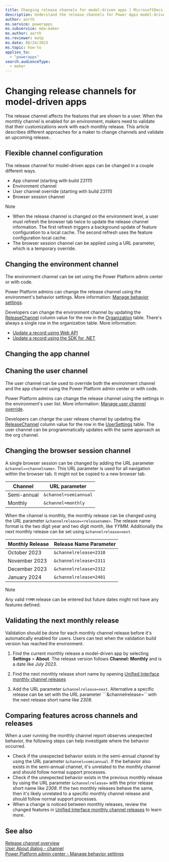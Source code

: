 ```yaml
---
title: Changing release channels for model-driven apps | MicrosoftDocs
description: Understand the release channels for Power Apps model-driven apps.
author: aorth
ms.service: powerapps
ms.subservice: mda-maker
ms.author: aorth
ms.reviewer: matp
ms.date: 08/24/2023
ms.topic: how-to
applies_to: 
  - "powerapps"
search.audienceType: 
  - maker
---
```

# Changing release channels for model-driven apps

The release channel affects the features that are shown to a user. When the monthly channel is enabled for an environment, makers need to validate that their customizations work with each monthly release. This article describes different approaches for a maker to change channels and validate an upcoming release..

## Flexible channel configuration

The release channel for model-driven apps can be changed in a couple different ways.

- App channel (starting with build 23111)
- Environment channel
- User channel override (starting with build 23111)
- Browser session channel

> [!NOTE]
> - When the release channel is changed on the environment level, a user must refresh the browser tab twice to update the release channel information. The first refresh triggers a background update of feature configuration to a local cache. The second refresh uses the feature configuration local cache.
> - The browser session channel can be applied using a URL parameter, which is a temporary override.

## Changing the environment channel

The environment channel can be set using the Power Platform admin center or with code.

Power Platform admins can change the release channel using the environment's behavior settings. More information: [Manage behavior settings](/power-platform/admin/settings-behavior).

Developers can change the environment channel by updating the [ReleaseChannel](/power-apps/developer/data-platform/reference/entities/organization#BKMK_ReleaseChannel) column value for the row in the [Organization](/power-apps/developer/data-platform/reference/entities/organization) table. There's always a single row in the organization table.
More information:

* [Update a record using Web API](/power-apps/developer/data-platform/webapi/update-delete-entities-using-web-api#basic-update)
* [Update a record using the SDK for .NET](/power-apps/developer/data-platform/org-service/entity-operations-update-delete?tabs=late#basic-update)

## Changing the app channel

## Chaning the user channel

The user channel can be used to override both the environment channel and the app channel using the Power Platform admin center or with code.

Power Platform admins can change the release channel using the settings in the environment's user list. More information: [Manage user channel override](https://review.learn.microsoft.com/en-us/power-platform/admin/user-channel-override?branch=pr-en-us-7152).

Developers can change the user release channel by updating the [ReleaseChannel](/power-apps/developer/data-platform/reference/entities/usersettings#BKMK_ReleaseChannel) column value for the row in the [UserSettings](/power-apps/developer/data-platform/reference/entities/usersettings) table. The user channel can be programmatically updates with the same approach as the org channel.

## Changing the browser session channel

A single browser session can be changed by adding the URL parameter ```&channel=<channelname>```. This URL parameter is used for all navigation within the browser tab. It might not be copied to a new browser tab.

| Channel | URL parameter |
| --- | --- |
| Semi-annual | ```&channel=semiannual``` |
| Monthly | ```&channel=monthly``` |

When the channel is monthly, the monthly release can be changed using the URL parameter ```&channelrelease=<releasename>```. The release name format is the two digit year and two digit month, like *YYMM*. Additionally the next monthly release can be set using ```&channelrelease=next```.

| Monthly Release | Release Name Parameter |
| --- | --- |
| October 2023 | ```&channelrelease=2310``` |  
| November 2023 | ```&channelrelease=2311``` |  
| December 2023 | ```&channelrelease=2312``` |  
| January 2024 | ```&channelrelease=2401``` |  

> [!NOTE]
> Any valid ```YYMM``` release can be entered but future dates might not have any features defined.  

## Validating the next monthly release

Validation should be done for each monthly channel release before it's automatically enabled for users. Users can test when the validation build version has reached the environment.

1. Find the current monthly release a model-driven app by selecting **Settings** > **About**. The release version follows **Channel: Monthly** and is a date like *July 2023*.

1. Find the next monthly release short name by opening [Unified Interface monthly channel releases](/power-platform/released-versions/common-data-service/unified-interface-monthly-releases)

1. Add the URL parameter ```&channelrelease=next```. Alternative a specific release can be set with the URL parameter ```&channelrelease=`` with the next release short name like *2308*.

## Comparing features across channels and releases

When a user running the monthly channel report observes unexpected behavior, the following steps can help investigate where the behavior occurred.

- Check if the unexpected behavior exists in the semi-annual channel by using the URL parameter ```&channel=semiannual```. If the behavior also exists in the semi-annual channel, it's unrelated to the monthly channel and should follow normal support processes.
- Check if the unexpected behavior exists in the previous monthly release by using the URL parameter ```&channelrelease=``` with the prior release short name like *2308*. If the two monthly releases behave the same, then it's likely unrelated to a specific monthly channel release and should follow normal support processes.
- When a change is noticed between monthly releases, review the changed features in [Unified Interface monthly channel releases](/power-platform/released-versions/common-data-service/unified-interface-monthly-releases) to learn more.

## See also

[Release channel overview](channel-overview.md) <br />
[User About dialog - channel](../../user/about-dialog.md) <br />
[Power Platform admin center - Manage behavior settings](/power-platform/admin/settings-behavior)
